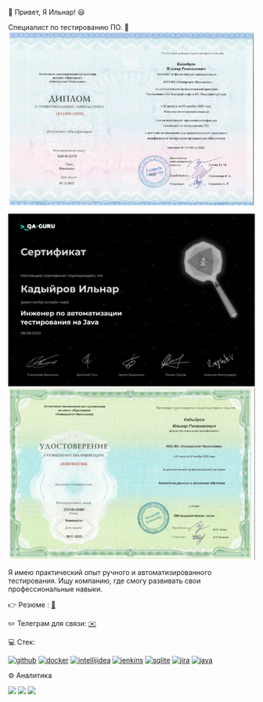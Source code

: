 👋 Привет, Я Ильнар! :smiley:

Специалист по тестированию ПО. :100:
![](https://github.com/Ilnartest/Ilnartest/blob/main/%D0%94%D0%B8%D0%BF%D0%BB%D0%BE%D0%BC%20%D0%98%D0%BD%D0%BD%D0%BE%D0%BF%D0%BE%D0%BB%D0%B8%D1%81.png)

![](https://github.com/Ilnartest/Ilnartest/blob/main/%D0%A1%D0%B5%D1%80%D1%82%D0%B8%D1%84%D0%B8%D0%BA%D0%B0%D1%82%20QA.GURU.png)
![](https://github.com/Ilnartest/Ilnartest/blob/main/%D0%A3%D0%B4%D0%BE%D1%81%D1%82.%D0%90%D0%BD%D0%B0%D0%BB%D0%B8%D1%82%D0%B8%D0%BA%D0%B0.png)


   Я имею практический опыт ручного и автоматизированного тестирования. Ищу компанию, где смогу развивать свои профессиональные навыки.

 :point_right: Резюме : [:scroll:](https://disk.yandex.ru/i/MXnFZaUjLF7d7A)
 
 :pencil2: Телеграм для связи: [:envelope:](//t.me/Ilnar_Kadyirov)

:computer: Стек:
  
[<img src='https://cdn.jsdelivr.net/npm/simple-icons@3.0.1/icons/github.svg' alt='github' height='100'>](https://github.com/https://github.com/Ilnartest) [<img src='https://cdn.jsdelivr.net/npm/simple-icons@3.0.1/icons/docker.svg' alt='docker' height='100'>](https://www.docker.com/)  [<img src='https://cdn.jsdelivr.net/npm/simple-icons@3.0.1/icons/intellijidea.svg' alt='intellijidea' height='100'>](https://www.jetbrains.com/ru-ru/idea/) [<img src='https://cdn.jsdelivr.net/npm/simple-icons@3.0.1/icons/jenkins.svg' alt='jenkins' height='100'>](https://www.jenkins.io/)   [<img src='https://cdn.jsdelivr.net/npm/simple-icons@3.0.1/icons/sqlite.svg' alt='sqlite' height='100'>](https://www.sqlite.org/index.html) [<img src='https://cdn.jsdelivr.net/npm/simple-icons@3.0.1/icons/jira.svg' alt='jira' height='100'>](https://www.atlassian.com/ru/software/jira)  [<img src='https://cdn.jsdelivr.net/npm/simple-icons@3.0.1/icons/java.svg' alt='java' height='100'>](https://www.java.com/ru/)  


 :gear: Аналитика
 
![](http://github-profile-summary-cards.vercel.app/api/cards/stats?username=Ilnartest&theme=algolia)
![](http://github-profile-summary-cards.vercel.app/api/cards/repos-per-language?username=Ilnartest&theme=algolia)
![](https://github-profile-summary-cards.vercel.app/api/cards/profile-details?username=Ilnartest&theme=algolia)







